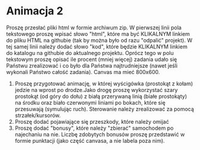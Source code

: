 # Animacja 2

Proszę przesłać pliki html w formie archiwum zip. W pierwszej linii pola tekstowego proszę wpisać słowo "html", które ma być KLIKALNYM linkiem do pliku HTML na githubie (tak by można było od razu "odpalić" projekt).  W tej samej linii należy dodać słowo "kod", które będzie KLIKALNYM linkiem do katalogu na githubie do aktualnego projektu. Oprócz tego w polu tekstowym proszę opisać ile procent (mniej więcej) zadania udało się Państwu zrealizować i co było dla Państwa najtrudniejsze (nawet jeśli wykonali Państwo całość zadania). Canvas ma mieć 800x600.

1. Proszę przygotować animację, w której wyścigówka (prostokąt z kołam) jedzie na wprost po drodze.Jako drogę proszę wykorzystać szary prostokąt (od góry do dołu) z białą przerywaną linią (białe prostokąty) na środku oraz biało czerwonymi liniami po bokach, które się przesuwają (symulując ruch). Sterowanie należy zrealizować za pomocą strzałek/kursorów.
2. Proszę dodać pojawiające się przeszkody, które należy omijać
3. Proszę dodać "bonusy", które należy "zbierać" samochodem po najechaniu na nie. Liczbę zdobytych bonusów proszę przedstawić w formie punktacji (jako część canvasa, a nie labela poza nim).
